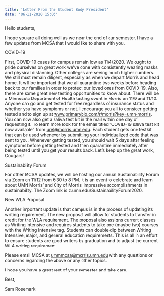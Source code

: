 ```yaml
---
title: 'Letter From the Student Body President'
date: '06-11-2020 15:05'
---
```


Hello students,

I hope you are all doing well as we near the end of our semester. I have a few updates from MCSA that I would like to share with you.

COVID-19

First, COVID-19 cases for campus remain low as 11/4/2020. We ought to pride ourselves on great work we’ve done with consistently wearing masks and physical distancing. Other colleges are seeing much higher numbers. We still must remain diligent, especially as when we depart Morris and head home. It will be important that we all quarantine two weeks before heading back to our families in order to protect our loved ones from COVID-19. Also, there are some great new testing opportunities to know about. There will be a Minnesota Department of Health testing event in Morris on 11/9 and 11/10. Anyone can go and get tested for free regardless of insurance status and whether you have symptoms or not. I encourage you all to consider getting tested and to sign up at www.primarybio.com/r/morris?key=umn-morris. You can now also get a saliva test kit in the mail within one day of requesting it. To learn more look for the email titled “COVID-19 saliva test kit now available” from urel@morris.umn.edu. Each student gets one testkit that can be used whenever by submitting your individualized code that was sent to you. Whenever getting tested, you should wait 5 days after feeling symptoms before getting tested and then quarantine immediately after being tested until you get your results back. Let’s keep up the great work, Cougars!

Sustainability Forum

For other MCSA updates, we will be hosting our annual Sustainability Forum via Zoom on 11/12 from 6:30 to 8 PM. It is an event to celebrate and learn about UMN Morris’ and City of Morris’ impressive accomplishments in sustainability. The Zoom link is z.umn.edu/SustainabilityForum2020. 

New WLA Proposal 

Another important update is that campus is in the process of updating its writing requirement. The new proposal will allow for students to transfer in credit for the WLA requirement. The proposal also assigns current classes as Writing Intensive and requires students to take one (maybe two) courses with the Writing Intensive tag. Students can double-dip between Writing Intensive, major, and general education requirements. This is all in an effort to ensure students are good writers by graduation and to adjust the current WLA writing requirement.

Please email MCSA at ummmcsa@morris.umn.edu with any questions or concerns regarding the above or any other topics.

I hope you have a great rest of your semester and take care.

Best,

Sam Rosemark